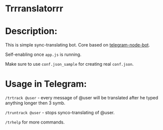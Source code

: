 # Trrranslatorrr

# Description:

This is simple sync-translating bot. Core based on [telegram-node-bot](https://github.com/naltox/telegram-node-bot).

Self-enabling once `app.js` is running.

Make sure to use `conf.json_sample` for creating real `conf.json`.


# Usage in Telegram:

`/trtrack @user` - every message of @user will be translated after he typed anything longer then 3 symb.

`/truntrack @user` - stops synco-translating of @user.

`/trhelp` for more commands.

